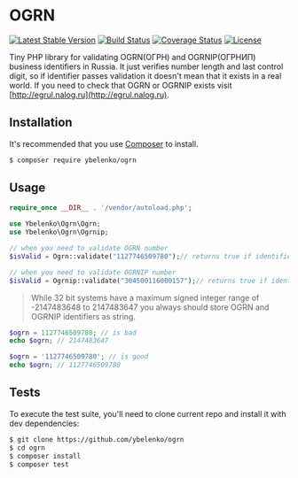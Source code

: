 # OGRN

[![Latest Stable Version](https://poser.pugx.org/ybelenko/ogrn/v/stable)](https://packagist.org/packages/ybelenko/ogrn)
[![Build Status](https://travis-ci.org/ybelenko/ogrn.svg?branch=master)](https://travis-ci.org/ybelenko/ogrn)
[![Coverage Status](https://coveralls.io/repos/github/ybelenko/ogrn/badge.svg?branch=master)](https://coveralls.io/github/ybelenko/ogrn?branch=master)
[![License](https://poser.pugx.org/ybelenko/ogrn/license)](https://packagist.org/packages/ybelenko/ogrn)
    
Tiny PHP library for validating OGRN(ОГРН) and OGRNIP(ОГРНИП) business identifiers in Russia. 
It just verifies number length and last control digit, so if identifier passes validation it doesn't 
mean that it exists in a real world. If you need to check that OGRN or OGRNIP exists visit 
[http://egrul.nalog.ru](http://egrul.nalog.ru).

## Installation
It's recommended that you use [Composer](https://getcomposer.org/) to install.

```sh
$ composer require ybelenko/ogrn
```

## Usage

```php
require_once __DIR__ . '/vendor/autoload.php';

use Ybelenko\Ogrn\Ogrn;
use Ybelenko\Ogrn\Ogrnip;

// when you need to validate OGRN number
$isValid = Ogrn::validate("1127746509780");// returns true if identifier is valid

// when you need to validate OGRNIP number
$isValid = Ogrnip::validate("304500116000157");// returns true if identifier is valid
```

> While 32 bit systems have a maximum signed integer range of -2147483648 to 2147483647 you always
> should store OGRN and OGRNIP identifiers as string.

```php
$ogrn = 1127746509780; // is bad 
echo $ogrn; // 2147483647

$ogrn = '1127746509780'; // is good
echo $ogrn; // 1127746509780
```

## Tests
To execute the test suite, you'll need to clone current repo and
install it with dev dependencies:

```sh
$ git clone https://github.com/ybelenko/ogrn
$ cd ogrn
$ composer install
$ composer test
```